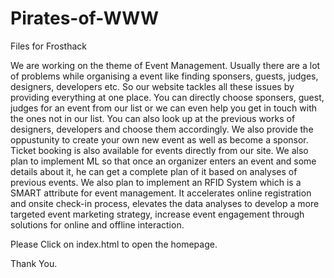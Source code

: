 # Pirates-of-WWW
Files for Frosthack

We are working on the theme of
Event Management. Usually there are a lot of problems while organising a event like finding sponsers, guests, judges, designers, developers
etc. So our website tackles all these issues by providing everything at one place. You can directly choose sponsers, guest, judges for an
event from our list or we can even help you get in touch with the ones not in our list. You can also look up at the previous works of designers,
developers and choose them accordingly. We also provide the oppustunity to create your own new event as well as become a sponsor. 
Ticket booking is also available for events directly from our site. 
We also plan to implement ML so that once an organizer enters an event and some details about it, he can get a complete plan of it based on analyses of previous events. 
We also plan to implement an RFID System which is a SMART attribute for event management. 
It accelerates online registration and onsite check-in process, elevates the data analyses to develop a more targeted event marketing strategy, increase event engagement through solutions for online and offline interaction.





Please Click on index.html to open the homepage.

Thank You.
